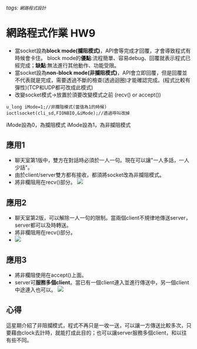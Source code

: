 ###### tags: `網路程式設計`
# 網路程式作業 HW9
* 當socket設為**block mode(攔阻模式)**，API會等完成才回覆，才會導致程式有時候會卡住。
block mode的**優點**:流程簡單、容易debug、回覆就表示程式已經完成；**缺點**:無法進行其他動作、功能受限。
* 當socket設為**non-block mode(非攔阻模式)**，API會立即回覆，但是回覆並不代表就是完成，需要透過不斷的檢查(透過迴圈)才能確認完成。(程式比較有彈性)(TCP和UDP都可改成此模式)
* 改變socket模式->放置於須要改變模式之前 (recv() or accept())
```cpp=
u_long iMode=1;//非攔阻模式(當值為1的時候)
ioctlsocket(cli_sd,FIONBIO,&iMode);//透過呼叫改掉
```
iMode設為0，為攔阻模式
iMode設為1，為非攔阻模式
## 應用1
* 聊天室第1版中，雙方在對話時必須於一人一句。現在可以讓"一人多話，一人少話"。
* 由於client/server雙方都有接收，都須將socket改為非攔阻模式。
* 將非欄阻用在recv()部分。
![](https://i.imgur.com/8NYS1fJ.png)
## 應用2
* 聊天室第2版，可以解除一人一句的限制。當兩個client不規律地傳送server，server都可以及時轉送。
* 將非欄阻用在recv()部分。
* ![](https://i.imgur.com/mZXTKA3.png)
## 應用3
* 將非欄阻使用在accept()上面。
* server可**服務多個client**。當已有一個client連入並進行傳送中，另一個client中途連入也可以。
![](https://i.imgur.com/VG4TH1x.png)

## 心得
這星期介紹了非阻攔模式，程式不再只是一收一送，可以讓一方傳送比較多次，只要藉由clock去計時，就能打成此目的；也可以讓server服務多個client，和以往有些不同。
